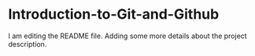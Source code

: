 # Introduction-to-Git-and-Github
I am editing the README file. Adding some more details about the project description.
